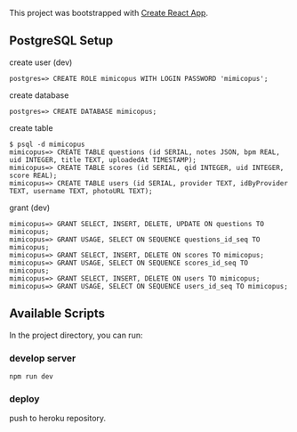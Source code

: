 This project was bootstrapped with [Create React App](https://github.com/facebookincubator/create-react-app).

## PostgreSQL Setup

create user (dev)
```
postgres=> CREATE ROLE mimicopus WITH LOGIN PASSWORD 'mimicopus';
```

create database
```
postgres=> CREATE DATABASE mimicopus;
```

create table
```
$ psql -d mimicopus
mimicopus=> CREATE TABLE questions (id SERIAL, notes JSON, bpm REAL, uid INTEGER, title TEXT, uploadedAt TIMESTAMP);
mimicopus=> CREATE TABLE scores (id SERIAL, qid INTEGER, uid INTEGER, score REAL);
mimicopus=> CREATE TABLE users (id SERIAL, provider TEXT, idByProvider TEXT, username TEXT, photoURL TEXT);
```

grant (dev)
```
mimicopus=> GRANT SELECT, INSERT, DELETE, UPDATE ON questions TO mimicopus;
mimicopus=> GRANT USAGE, SELECT ON SEQUENCE questions_id_seq TO mimicopus;
mimicopus=> GRANT SELECT, INSERT, DELETE ON scores TO mimicopus;
mimicopus=> GRANT USAGE, SELECT ON SEQUENCE scores_id_seq TO mimicopus;
mimicopus=> GRANT SELECT, INSERT, DELETE ON users TO mimicopus;
mimicopus=> GRANT USAGE, SELECT ON SEQUENCE users_id_seq TO mimicopus;
```

## Available Scripts

In the project directory, you can run:

### develop server
`npm run dev`

### deploy
push to heroku repository.

